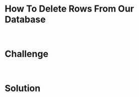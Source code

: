 How To Delete Rows From Our Database
====================================

 

Challenge
=========

 

Solution
========
